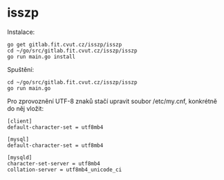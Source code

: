 # isszp

Instalace:
````
go get gitlab.fit.cvut.cz/isszp/isszp
cd ~/go/src/gitlab.fit.cvut.cz/isszp/isszp
go run main.go install
````

Spuštění:
````
cd ~/go/src/gitlab.fit.cvut.cz/isszp/isszp
go run main.go
````

Pro zprovoznění UTF-8 znaků stačí upravit soubor /etc/my.cnf, konkrétně do něj vložit:
````
[client]
default-character-set = utf8mb4

[mysql]
default-character-set = utf8mb4

[mysqld]
character-set-server = utf8mb4
collation-server = utf8mb4_unicode_ci
````